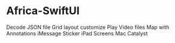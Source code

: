 # Africa-SwiftUI
Decode JSON file Grid layout customize Play Video files Map with Annotations iMessage Sticker iPad Screens Mac Catalyst
